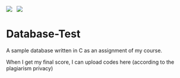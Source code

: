 ![](https://img.shields.io/badge/language-C-brightgreen)  &nbsp;  ![](https://img.shields.io/badge/build-passing-brightgreen)

# Database-Test
A sample database written in C as an assignment of my course.

When I get my final score, I can upload codes here (according to the plagiarism privacy)
